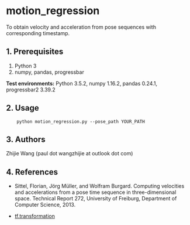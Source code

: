 # motion_regression
To obtain velocity and acceleration from pose sequences with corresponding timestamp.

## 1. Prerequisites

1. Python 3
2. numpy, pandas, progressbar

__Test environments:__ Python 3.5.2, numpy 1.16.2, pandas 0.24.1, progressbar2 3.39.2

## 2. Usage

```
    python motion_regression.py --pose_path YOUR_PATH

```

## 3. Authors

Zhijie Wang (paul dot wangzhijie at outlook dot com)

## 4. References

- Sittel, Florian, Jörg Müller, and Wolfram Burgard. Computing velocities and accelerations from a pose time sequence in three-dimensional space. Technical Report 272, University of Freiburg, Department of Computer Science, 2013.

- [tf.transformation](https://www.lfd.uci.edu/~gohlke/code/transformations.py.html)

